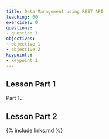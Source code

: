 ```yaml
---
title: Data Management using REST API
teaching: 60
exercises: 0
questions:
- question 1
objectives:
- objective 1
- objective 2
keypoints:
- keypoint 1
---
```

## Lesson Part 1

Part 1...

## Lesson Part 2


{% include links.md %}

